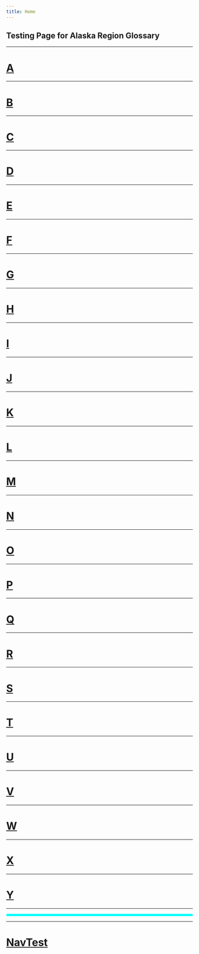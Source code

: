 ```yaml
---
title: Home
---
```

<head>
<style>
#text{
background-color:tan;
color:red;
font-weight:bold;
border-style:solid;
border-color:cyan;
border-radius: 50px;
}
</style>
</head>

## Testing Page for Alaska Region Glossary
___


# [**A**](https://ironrico.github.io/TestGlossary/A) 
___

# [**B**](https://ironrico.github.io/TestGlossary/B)
___

# [**C**](https://ironrico.github.io/TestGlossary/C) 
___

# [**D**](https://ironrico.github.io/TestGlossary/D) 
___

# [**E**](https://ironrico.github.io/TestGlossary/E)
___

# [**F**](https://ironrico.github.io/TestGlossary/F) 
___

# [**G**](https://ironrico.github.io/TestGlossary/G) 
___

# [**H**](https://ironrico.github.io/TestGlossary/H) 
___

# [**I**](https://ironrico.github.io/TestGlossary/I)
___

# [**J**](https://ironrico.github.io/TestGlossary/J) 
___

# [**K**](https://ironrico.github.io/TestGlossary/K) 
___

# [**L**](https://ironrico.github.io/TestGlossary/L) 
___

# [**M**](https://ironrico.github.io/TestGlossary/M) 
___

# [**N**](https://ironrico.github.io/TestGlossary/N) 
___

# [**O**](https://ironrico.github.io/TestGlossary/O) 
___

# [**P**](https://ironrico.github.io/TestGlossary/P)
___

# [**Q**](https://ironrico.github.io/TestGlossary/Q)
___

# [**R**](https://ironrico.github.io/TestGlossary/R) 
___

# [**S**](https://ironrico.github.io/TestGlossary/S) 
___

# [**T**](https://ironrico.github.io/TestGlossary/T) 
___

# [**U**](https://ironrico.github.io/TestGlossary/U)
___

# [**V**](https://ironrico.github.io/TestGlossary/V) 
___

# [**W**](https://ironrico.github.io/TestGlossary/W) 
___

# [**X**](https://ironrico.github.io/TestGlossary/X) 
___

# [**Y**](https://ironrico.github.io/TestGlossary/Y) 
___


<div id="text"></div>

<script>
document.getElementById("text").innerHTML = "This text represents working JS on the page.";
</script>

___

# [**NavTest**](https://ironrico.github.io/TestGlossary/testingpage) 
